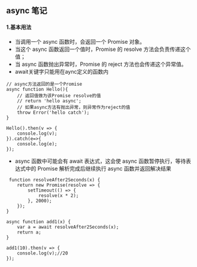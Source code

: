## async 笔记

#### 1.基本用法

- 当调用一个 async 函数时，会返回一个 Promise 对象。
- 当这个 async 函数返回一个值时，Promise 的 resolve 方法会负责传递这个值；
- 当 async 函数抛出异常时，Promise 的 reject 方法也会传递这个异常值。
- await关键字只能用在aync定义的函数内

```
// async方法返回的是一个Promise
async function Hello(){
    // 返回值做为该Promise resolve的值
    // return 'hello async';
    // 如果async方法有抛出异常，则异常作为reject的值
    throw Error('hello catch');
}

Hello().then(v => {
    console.log(v);
}).catch(e=>{
    console.log(e);
});
```

- async 函数中可能会有 await 表达式，这会使 async 函数暂停执行，等待表达式中的 Promise 解析完成后继续执行 async 函数并返回解决结果
```
 function resolveAfter2Seconds(x) {
    return new Promise(resolve => {
        setTimeout(() => {
            resolve(x * 2);
        }, 2000);
    });
}

async function add1(x) {
    var a = await resolveAfter2Seconds(x);
    return a;
}

add1(10).then(v => {
    console.log(v);//20
});
```
